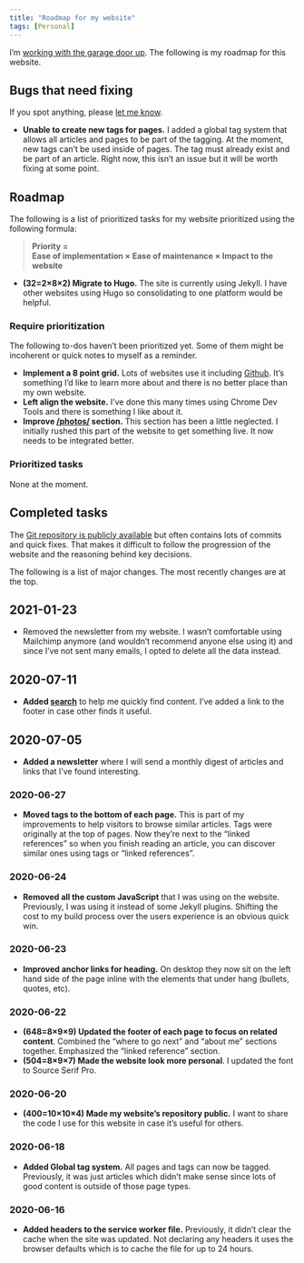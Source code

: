```yaml
---
title: "Roadmap for my website"
tags: [Personal]
---
```


I’m [working with the garage door up](/work-with-the-garage-door-up/). The following is my roadmap for this website.

## Bugs that need fixing

If you spot anything, please [let me know](/contact/).

- **Unable to create new tags for pages.** I added a global tag system that allows all articles and pages to be part of the tagging. At the moment, new tags can’t be used inside of pages. The tag must already exist and be part of an article. Right now, this isn’t an issue but it will be worth fixing at some point.

## Roadmap

The following is a list of prioritized tasks for my website prioritized using the following formula:

> **Priority =**<br />
> **Ease of implementation × Ease of maintenance × Impact to the website**

- **(32=2×8×2) Migrate to Hugo.** The site is currently using Jekyll. I have other websites using Hugo so consolidating to one platform would be helpful.

### Require prioritization

The following to-dos haven’t been prioritized yet. Some of them might be incoherent or quick notes to myself as a reminder.

- **Implement a 8 point grid.** Lots of websites use it including [Github](https://github.com/). It’s something I’d like to learn more about and there is no better place than my own website.
- **Left align the website.** I’ve done this many times using Chrome Dev Tools and there is something I like about it.
- **Improve [/photos/](/photos) section.** This section has been a little neglected. I initially rushed this part of the website to get something live. It now needs to be integrated better.

### Prioritized tasks

None at the moment.

## Completed tasks

The [Git repository is publicly available](https://github.com/daveredfern/daveredfern) but often contains lots of commits and quick fixes. That makes it difficult to follow the progression of the website and the reasoning behind key decisions.

The following is a list of major changes. The most recently changes are at the top. 

## 2021-01-23

- Removed the newsletter from my website. I wasn’t comfortable using Mailchimp anymore (and wouldn’t recommend anyone else using it) and since I’ve not sent many emails, I opted to delete all the data instead.

## 2020-07-11

- **Added [search](/search/)** to help me quickly find content. I’ve added a link to the footer in case other finds it useful.

## 2020-07-05

- **Added a newsletter** where I will send a monthly digest of articles and links that I’ve found interesting.

### 2020-06-27

- **Moved tags to the bottom of each page.** This is part of my improvements to help visitors to browse similar articles. Tags were originally at the top of pages. Now they’re next to the “linked references” so when you finish reading an article, you can discover similar ones using tags or “linked references”.

### 2020-06-24

- **Removed all the custom JavaScript** that I was using on the website. Previously, I was using it instead of some Jekyll plugins. Shifting the cost to my build process over the users experience is an obvious quick win.

### 2020-06-23

- **Improved anchor links for heading.** On desktop they now sit on the left hand side of the page inline with the elements that under hang (bullets, quotes, etc).

### 2020-06-22

- **(648=8×9×9) Updated the footer of each page to focus on related content**. 
Combined the “where to go next” and “about me” sections together. Emphasized the “linked reference” section.
- **(504=8×9×7) Made the website look more personal**. I updated the font to Source Serif Pro.

### 2020-06-20

- **(400=10×10×4) Made my website’s repository public.** I want to share the code I use for this website in case it’s useful for others.

### 2020-06-18

- **Added Global tag system.** All pages and tags can now be tagged. Previously, it was just articles which didn’t make sense since lots of good content is outside of those page types.

### 2020-06-16

- **Added headers to the service worker file.** Previously, it didn’t clear the cache when the site was updated. Not declaring any headers it uses the browser defaults which is to cache the file for up to 24 hours.
